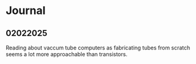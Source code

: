 # Journal

## 02022025

Reading about vaccum tube computers as fabricating tubes from scratch seems a lot more approachable than transistors.
